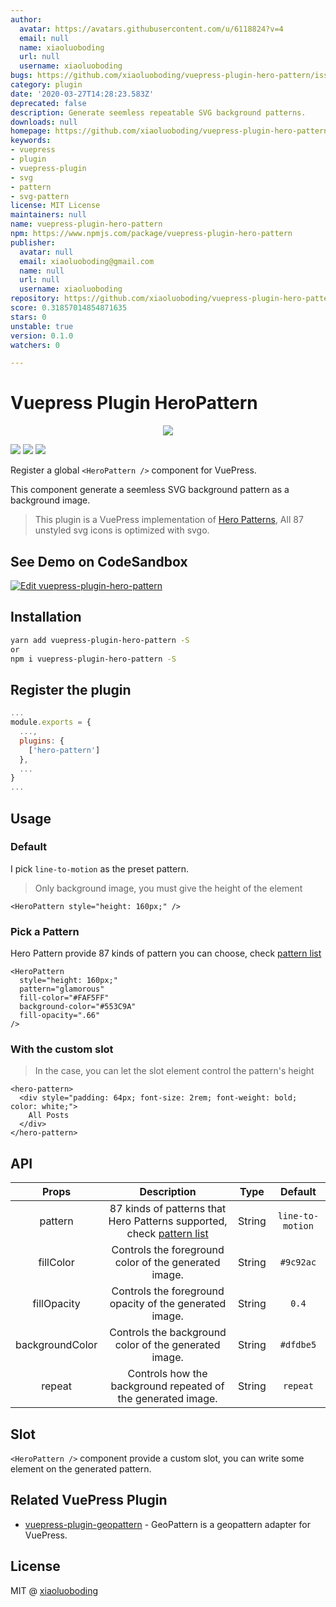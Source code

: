 ```yaml
---
author:
  avatar: https://avatars.githubusercontent.com/u/6118824?v=4
  email: null
  name: xiaoluoboding
  url: null
  username: xiaoluoboding
bugs: https://github.com/xiaoluoboding/vuepress-plugin-hero-pattern/issues
category: plugin
date: '2020-03-27T14:28:23.583Z'
deprecated: false
description: Generate seemless repeatable SVG background patterns.
downloads: null
homepage: https://github.com/xiaoluoboding/vuepress-plugin-hero-pattern#readme
keywords:
- vuepress
- plugin
- vuepress-plugin
- svg
- pattern
- svg-pattern
license: MIT License
maintainers: null
name: vuepress-plugin-hero-pattern
npm: https://www.npmjs.com/package/vuepress-plugin-hero-pattern
publisher:
  avatar: null
  email: xiaoluoboding@gmail.com
  name: null
  url: null
  username: xiaoluoboding
repository: https://github.com/xiaoluoboding/vuepress-plugin-hero-pattern
score: 0.31857014854871635
stars: 0
unstable: true
version: 0.1.0
watchers: 0

---
```


# Vuepress Plugin HeroPattern

<p align="center">
  <a href="https://github.com/xiaoluoboding/vuepress-plugin-hero-pattern">
    <img src="./assets/images/logo.png">
  </a>
</p>

<p align="left">
  <a href="https://www.npmjs.com/package/vuepress-plugin-hero-pattern"><img src="https://img.shields.io/npm/v/vuepress-plugin-hero-pattern.svg?maxAge=2592000"></a>
  <a href="https://www.npmjs.com/package/vuepress-plugin-hero-pattern"><img src="https://img.shields.io/npm/dt/vuepress-plugin-hero-pattern.svg"></a>
  <a href="https://raw.githubusercontent.com/vueblocks/vuepress-plugin-hero-pattern/master/LICENSE"><img src="https://img.shields.io/badge/license-MIT-blue.svg"></a>
</p>

Register a global `<HeroPattern />` component for VuePress.

This component generate a seemless SVG background pattern as a background image.

> This plugin is a VuePress implementation of [Hero Patterns](http://www.heropatterns.com/), All 87 unstyled svg icons is optimized with svgo.

## See Demo on CodeSandbox

[![Edit vuepress-plugin-hero-pattern](https://codesandbox.io/static/img/play-codesandbox.svg)](https://codesandbox.io/s/vuepress-plugin-hero-pattern-o1ebr?fontsize=14&hidenavigation=1&theme=dark)

## Installation

```bash
yarn add vuepress-plugin-hero-pattern -S
or
npm i vuepress-plugin-hero-pattern -S
```

## Register the plugin

```js
...
module.exports = {
  ...,
  plugins: {
    ['hero-pattern']
  },
  ...
}
...
```

## Usage

### Default

I pick `line-to-motion` as the preset pattern.

> Only background image, you must give the height of the element

```vue
<HeroPattern style="height: 160px;" />
```

### Pick a Pattern

Hero Pattern provide 87 kinds of pattern you can choose, check [pattern list](https://github.com/xiaoluoboding/vuepress-plugin-hero-pattern/tree/master/assets/icons)

```vue
<HeroPattern
  style="height: 160px;"
  pattern="glamorous"
  fill-color="#FAF5FF"
  background-color="#553C9A"
  fill-opacity=".66"
/>
```

### With the custom slot

> In the case, you can let the slot element control the pattern's height

```vue
<hero-pattern>
  <div style="padding: 64px; font-size: 2rem; font-weight: bold; color: white;">
    All Posts
  </div>
</hero-pattern>
```

## API

| Props | Description | Type | Default |
| :---: | :---------: | :--: | :-----: |
| pattern | 87 kinds of patterns that Hero Patterns supported, check [pattern list](https://github.com/xiaoluoboding/vuepress-plugin-hero-pattern/tree/master/assets/icons) | String | `line-to-motion` |
| fillColor | Controls the foreground color of the generated image. | String | `#9c92ac` |
| fillOpacity | Controls the foreground opacity of the generated image. | String | `0.4` |
| backgroundColor | Controls the background color of the generated image. | String | `#dfdbe5` |
| repeat | Controls how the background repeated of the generated image. | String | `repeat` |

## Slot

`<HeroPattern />` component provide a custom slot, you can write some element on the generated pattern.

## Related VuePress Plugin

* [vuepress-plugin-geopattern](https://github.com/xiaoluoboding/vuepress-plugin-geopattern) - GeoPattern is a geopattern adapter for VuePress.

## License

MIT @ [xiaoluoboding](https://github.com/xiaoluoboding)
